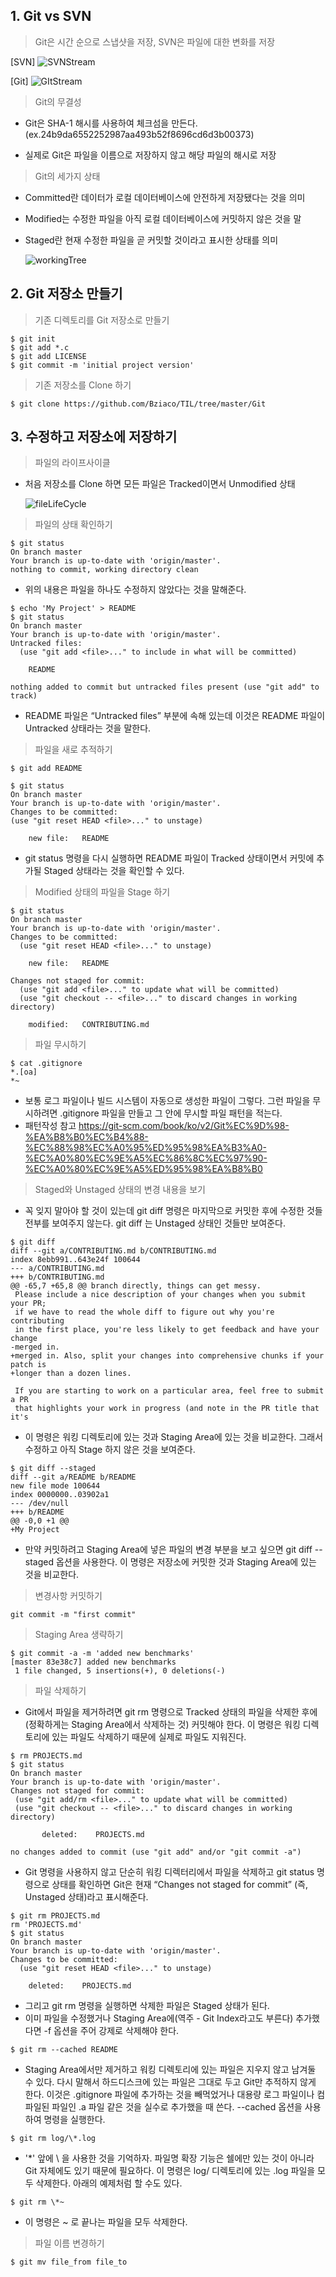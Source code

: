 <h2>1. Git vs SVN</h2>

> Git은 시간 순으로 스냅샷을 저장, SVN은 파일에 대한 변화를 저장

[SVN]
![SVNStream](./img/SVNStream.PNG)

[Git]
![GItStream](./img/GItStream.PNG)


> Git의 무결성 
 - Git은 SHA-1 해시를 사용하여 체크섬을 만든다.  
   (ex.24b9da6552252987aa493b52f8696cd6d3b00373)

 - 실제로 Git은 파일을 이름으로 저장하지 않고 해당 파일의 해시로 저장

> Git의 세가지 상태 
 - Committed란 데이터가 로컬 데이터베이스에 안전하게 저장됐다는 것을 의미
 - Modified는 수정한 파일을 아직 로컬 데이터베이스에 커밋하지 않은 것을 말
 - Staged란 현재 수정한 파일을 곧 커밋할 것이라고 표시한 상태를 의미
    
    ![workingTree](./img/workingTree.PNG)


<h2>2. Git 저장소 만들기</h2>

> 기존 디렉토리를 Git 저장소로 만들기

```
$ git init
$ git add *.c
$ git add LICENSE
$ git commit -m 'initial project version'
```

>기존 저장소를 Clone 하기

```
$ git clone https://github.com/Bziaco/TIL/tree/master/Git
```

<h2>3.  수정하고 저장소에 저장하기</h2>

> 파일의 라이프사이클
- 처음 저장소를 Clone 하면 모든 파일은 Tracked이면서 Unmodified 상태

    ![fileLifeCycle](./img/fileLifeCycle.PNG)

>파일의 상태 확인하기

```
$ git status
On branch master
Your branch is up-to-date with 'origin/master'.
nothing to commit, working directory clean
```
- 위의 내용은 파일을 하나도 수정하지 않았다는 것을 말해준다. 
```
$ echo 'My Project' > README
$ git status
On branch master
Your branch is up-to-date with 'origin/master'.
Untracked files:
  (use "git add <file>..." to include in what will be committed)

    README

nothing added to commit but untracked files present (use "git add" to track)
```
- README 파일은 “Untracked files” 부분에 속해 있는데 이것은 README 파일이 Untracked 상태라는 것을 말한다.


>파일을 새로 추적하기
```
$ git add README
```

```
$ git status
On branch master
Your branch is up-to-date with 'origin/master'.
Changes to be committed:
(use "git reset HEAD <file>..." to unstage)

    new file:   README
```
- git status 명령을 다시 실행하면 README 파일이 Tracked 상태이면서 커밋에 추가될 Staged 상태라는 것을 확인할 수 있다.

> Modified 상태의 파일을 Stage 하기
```
$ git status
On branch master
Your branch is up-to-date with 'origin/master'.
Changes to be committed:
  (use "git reset HEAD <file>..." to unstage)

    new file:   README

Changes not staged for commit:
  (use "git add <file>..." to update what will be committed)
  (use "git checkout -- <file>..." to discard changes in working directory)

    modified:   CONTRIBUTING.md
```

> 파일 무시하기
```
$ cat .gitignore
*.[oa]
*~
```
- 보통 로그 파일이나 빌드 시스템이 자동으로 생성한 파일이 그렇다. 그런 파일을 무시하려면 .gitignore 파일을 만들고 그 안에 무시할 파일 패턴을 적는다.
- 패턴작성 참고 https://git-scm.com/book/ko/v2/Git%EC%9D%98-%EA%B8%B0%EC%B4%88-%EC%88%98%EC%A0%95%ED%95%98%EA%B3%A0-%EC%A0%80%EC%9E%A5%EC%86%8C%EC%97%90-%EC%A0%80%EC%9E%A5%ED%95%98%EA%B8%B0

> Staged와 Unstaged 상태의 변경 내용을 보기
- 꼭 잊지 말아야 할 것이 있는데 git diff 명령은 마지막으로 커밋한 후에 수정한 것들 전부를 보여주지 않는다. git diff 는 Unstaged 상태인 것들만 보여준다. 
```
$ git diff
diff --git a/CONTRIBUTING.md b/CONTRIBUTING.md
index 8ebb991..643e24f 100644
--- a/CONTRIBUTING.md
+++ b/CONTRIBUTING.md
@@ -65,7 +65,8 @@ branch directly, things can get messy.
 Please include a nice description of your changes when you submit your PR;
 if we have to read the whole diff to figure out why you're contributing
 in the first place, you're less likely to get feedback and have your change
-merged in.
+merged in. Also, split your changes into comprehensive chunks if your patch is
+longer than a dozen lines.

 If you are starting to work on a particular area, feel free to submit a PR
 that highlights your work in progress (and note in the PR title that it's
 ```
 - 이 명령은 워킹 디렉토리에 있는 것과 Staging Area에 있는 것을 비교한다. 그래서 수정하고 아직 Stage 하지 않은 것을 보여준다.
 ```
 $ git diff --staged
diff --git a/README b/README
new file mode 100644
index 0000000..03902a1
--- /dev/null
+++ b/README
@@ -0,0 +1 @@
+My Project
```
- 만약 커밋하려고 Staging Area에 넣은 파일의 변경 부분을 보고 싶으면 git diff --staged 옵션을 사용한다. 이 명령은 저장소에 커밋한 것과 Staging Area에 있는 것을 비교한다.

>변경사항 커밋하기
```
git commit -m "first commit"
```

>Staging Area 생략하기
```
$ git commit -a -m 'added new benchmarks'
[master 83e38c7] added new benchmarks
 1 file changed, 5 insertions(+), 0 deletions(-)
 ```

 >파일 삭제하기
 - Git에서 파일을 제거하려면 git rm 명령으로 Tracked 상태의 파일을 삭제한 후에(정확하게는 Staging Area에서 삭제하는 것) 커밋해야 한다. 이 명령은 워킹 디렉토리에 있는 파일도 삭제하기 때문에 실제로 파일도 지워진다.

 ```
 $ rm PROJECTS.md
$ git status
On branch master
Your branch is up-to-date with 'origin/master'.
Changes not staged for commit:
  (use "git add/rm <file>..." to update what will be committed)
  (use "git checkout -- <file>..." to discard changes in working directory)

        deleted:    PROJECTS.md

no changes added to commit (use "git add" and/or "git commit -a")
```
- Git 명령을 사용하지 않고 단순히 워킹 디렉터리에서 파일을 삭제하고 git status 명령으로 상태를 확인하면 Git은 현재 “Changes not staged for commit” (즉, Unstaged 상태)라고 표시해준다.
```
$ git rm PROJECTS.md
rm 'PROJECTS.md'
$ git status
On branch master
Your branch is up-to-date with 'origin/master'.
Changes to be committed:
  (use "git reset HEAD <file>..." to unstage)

    deleted:    PROJECTS.md
```
- 그리고 git rm 명령을 실행하면 삭제한 파일은 Staged 상태가 된다.
- 이미 파일을 수정했거나 Staging Area에(역주 - Git Index라고도 부른다) 추가했다면 -f 옵션을 주어 강제로 삭제해야 한다.

```
$ git rm --cached README
```
- Staging Area에서만 제거하고 워킹 디렉토리에 있는 파일은 지우지 않고 남겨둘 수 있다. 다시 말해서 하드디스크에 있는 파일은 그대로 두고 Git만 추적하지 않게 한다. 이것은 .gitignore 파일에 추가하는 것을 빼먹었거나 대용량 로그 파일이나 컴파일된 파일인 .a 파일 같은 것을 실수로 추가했을 때 쓴다. --cached 옵션을 사용하여 명령을 실행한다.
```
$ git rm log/\*.log
```
- '*' 앞에 \ 을 사용한 것을 기억하자. 파일명 확장 기능은 쉘에만 있는 것이 아니라 Git 자체에도 있기 때문에 필요하다. 이 명령은 log/ 디렉토리에 있는 .log 파일을 모두 삭제한다. 아래의 예제처럼 할 수도 있다.
```
$ git rm \*~
```
- 이 명령은 ~ 로 끝나는 파일을 모두 삭제한다.
>파일 이름 변경하기
```
$ git mv file_from file_to
```